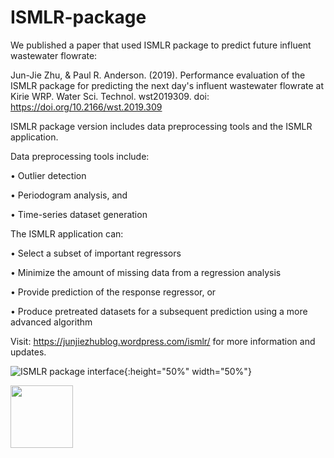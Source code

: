 # ISMLR-package

We published a paper that used ISMLR package to predict future influent wastewater flowrate:

Jun-Jie Zhu, & Paul R. Anderson. (2019). Performance evaluation of the ISMLR package for predicting the next day's influent wastewater flowrate at Kirie WRP. Water Sci. Technol. wst2019309. doi: https://doi.org/10.2166/wst.2019.309


ISMLR package version includes data preprocessing tools and the ISMLR application.

Data preprocessing tools include:

• Outlier detection

• Periodogram analysis, and 

• Time-series dataset generation

The ISMLR application can:

• Select a subset of important regressors

• Minimize the amount of missing data from a regression analysis

• Provide prediction of the response regressor, or

• Produce pretreated datasets for a subsequent prediction using a more advanced algorithm

Visit: https://junjiezhublog.wordpress.com/ismlr/ for more information and updates.

![ISMLR package interface](https://junjiezhublog.files.wordpress.com/2018/07/ismlr-package_interface.png){:height="50%" width="50%"}

<img src="https://junjiezhublog.files.wordpress.com/2018/07/ismlr-package_interface.png" width="100" height="100">
